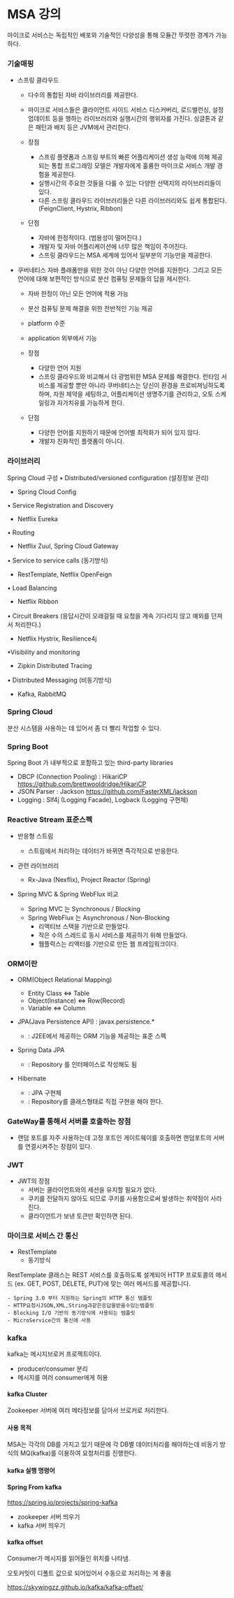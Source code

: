 # MSA 강의
마이크로 서비스는 독립적인 배포와 기술적인 다양성을 통해 모듈간 뚜렷한 경계가 가능하다.

### 기술매핑
- 스프링 클라우드
  - 다수의 통합된 자바 라이브러리를 제공한다.
  - 마이크로 서비스들은 클라이언트 사이드 서비스 디스커버리, 로드밸런싱, 설정 업데이트 등을 행하는 라이브러리와 실행시간의 행위자를 가진다. 싱글톤과 같은 패턴과 배치 등은 JVM에서 관리한다.

  - 장점
    - 스프링 플랫폼과 스프링 부트의 빠른 어플리케이션 생성 능력에 의해 제공되는 통합 프로그래밍 모델은 개발자에게 훌륭한 마이크로 서비스 개발 경험을 제공한다.
    - 실행시간의 주요한 것들을 다룰 수 있는 다양한 선택지의 라이브러리들이 있다.
    - 다른 스프링 클라우드 라이브러리들은 다른 라이브러리와도 쉽게 통합된다. (FeignClient, Hystrix, Ribbon)

  - 단점
    - 자바에 한정적이다. (범용성이 떨어진다.)
    - 개발자 및 자바 어플리케이션에 너무 많은 책임이 주어진다.
    - 스프링 클라우드는 MSA 세계에 있어서 일부분의 기능만을 제공한다.

- 쿠버네티스
자바 플래폼만을 위한 것이 아닌 다양한 언어를 지원한다. 그리고 모든 언어에 대해 보편적인 방식으로 분산 컴퓨팅 문제들의 답을 제시한다.

  - 자바 한정이 아닌 모든 언어에 적용 가능
  - 분산 컴퓨팅 문제 해결을 위한 전반적인 기능 제공
  - platform 수준
  - application 외부에서 기능

  - 장점
    - 다양한 언어 지원
    - 스프링 클라우드와 비교해서 더 광범위한 MSA 문제를 해결한다. 런타임 서비스를 제공할 뿐만 아니라 쿠버네티스는 당신이 환경을 프로비져닝하도록 하며, 자원 제약을 세팅하고, 어플리케이션 생명주기를 관리하고, 오토 스케일링과 자가치유를 가능하게 한다.

  - 단점
    - 다양한 언어를 지원하기 때문에 언어별 최적화가 되어 있지 않다.
    - 개발자 친화적인 플랫폼이 아니다.

### 라이브러리

Spring Cloud 구성 
• Distributed/versioned configuration  (설정정보 관리)
  - Spring Cloud Config

• Service Registration and Discovery 
  - Netflix Eureka

• Routing 
  - Netflix Zuul, Spring Cloud Gateway

• Service to service calls  (동기방식)
  - RestTemplate, Netflix OpenFeign

• Load Balancing 
  - Netflix Ribbon

• Circuit Breakers (응답시간이 오래걸릴 때 요청을 계속 기다리지 않고 예외를 던져서 처리한다.)
  - Netflix Hystrix, Resilience4j

•Visibility and monitoring 
  - Zipkin Distributed Tracing


 • Distributed Messaging (비동기방식)
  - Kafka, RabbitMQ


### Spring Cloud
분산 시스템을 사용하는 데 있어서 좀 더 빨리 작업할 수 있다.

### Spring Boot
Spring Boot 가 내부적으로 포함하고 있는 third-party libraries
- DBCP (Connection Pooling) : HikariCP   https://github.com/brettwooldridge/HikariCP
- JSON Parser : Jackson  https://github.com/FasterXML/jackson
- Logging : Slf4j (Logging Facade),  Logback (Logging 구현체)

### Reactive Stream 표준스펙
- 반응형 스트림
  - 스트림에서 처리하는 데이터가 바뀌면 즉각적으로 반응한다.
- 관련 라이브러리
  - Rx-Java (Nexflix), Project Reactor (Spring)

- Spring MVC & Spring WebFlux 비교
  - Spring MVC 는 Synchronous / Blocking
  - Spring WebFlux 는 Asynchronous / Non-Blocking
    - 리액티브 스택을 기반으로 만들었다.
    - 작은 수의 스레드로 동시 서비스를 제공하기 위해 만들었다.
    - 웹플럭스는 리액터를 기반으로 만든 웹 프레임워크이다.

### ORM이란
- ORM(Object Relational Mapping)
  - Entity Class  ⇔ Table
  - Object(Instance) ⇔ Row(Record)
  - Variable ⇔ Column

- JPA(Java Persistence API) : javax.persistence.*
  - : J2EE에서 제공하는 ORM 기능을 제공하는 표준 스펙
- Spring Data JPA
  - : Repository 를 인터페이스로 작성해도 됨
- Hibernate
  - : JPA 구현체
  - : Repository를 클래스형태로 직접 구현을 해야 한다.


### GateWay를 통해서 서버를 호출하는 장점
- 랜덤 포트를 자주 사용하는데 고정 포트인 게이트웨이를 호출하면 랜덤포트의 서버를 연결시켜주는 장점이 있다.

### JWT
- JWT의 장점
  - 서버는 클라이언트와의 세션을 유지할 필요가 없다.
  - 쿠키를 전달하지 않아도 되므로 쿠키를 사용함으로써 발생하는 취약점이 사라진다. 
  - 클라이언트가 보낸 토큰만 확인하면 된다.

### 마이크로 서비스 간 통신
  - RestTemplate
    - 동기방식

  RestTemplate 클래스는 REST 서비스를 호출하도록 설계되어 HTTP 프로토콜의 메서드 (ex. GET, POST, DELETE, PUT)에 맞는 여러 메서드를 제공합니다.

    - Spring 3.0 부터 지원하는 Spring의 HTTP 통신 템플릿
    - HTTP요청시JSON,XML,String과같은응답을받을수있는템플릿
    - Blocking I/O 기반의 동기방식에 사용되는 템플릿
    - MicroService간의 통신에 사용

### kafka
kafka는 메시지브로커 프로젝트이다.

- producer/consumer 분리
- 메시지를 여러 consumer에게 허용

#### kafka Cluster
Zookeeper 서버에 여러 메타정보를 담아서 브로커로 처리한다.

#### 사용 목적
MSA는 각각의 DB를 가지고 있기 때문에 각 DB별 데이터처리를 해야하는데 비동기 방식의 MQ(kafka)를 이용하여 요청처리를 진행한다.

#### kafka 실행 명령어

#### Spring From kafka 
https://spring.io/projects/spring-kafka

- zookeeper 서버 띄우기
- kafka 서버 띄우기

#### kafka offset
Consumer가 메시지를 읽어들인 위치를 나타냄.

오토커밋이 디폴트 값으로 되어있어서 수동으로 처리하는 게 좋음

https://skywingzz.github.io/kafka/kafka-offset/